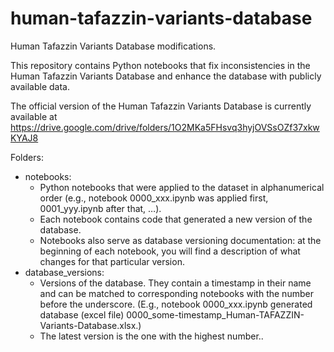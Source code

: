 # human-tafazzin-variants-database

Human Tafazzin Variants Database modifications.

This repository contains Python notebooks that fix inconsistencies in the Human Tafazzin Variants Database and enhance the database with publicly available data.

The official version of the Human Tafazzin Variants Database is currently available at https://drive.google.com/drive/folders/1O2MKa5FHsvq3hyjOVSsOZf37xkwKYAJ8 

Folders:
* notebooks:
    * Python notebooks that were applied to the dataset in alphanumerical order (e.g., notebook 0000_xxx.ipynb was applied first, 0001_yyy.ipynb after that, …).
    * Each notebook contains code that generated a new version of the database.
    * Notebooks also serve as database versioning documentation: at the beginning of each notebook, you will find a description of what changes for that particular version.
* database_versions:
    * Versions of the database. They contain a timestamp in their name and can be matched to corresponding notebooks with the number before the underscore. (E.g., notebook 0000_xxx.ipynb generated database (excel file) 0000_some-timestamp_Human-TAFAZZIN-Variants-Database.xlsx.)
    * The latest version is the one with the highest number..
